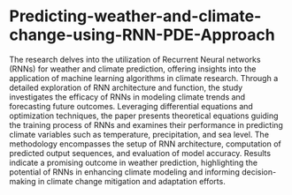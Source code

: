 # Predicting-weather-and-climate-change-using-RNN-PDE-Approach

The research delves into the utilization of Recurrent Neural networks (RNNs) for weather and climate prediction, offering insights into the application of machine learning algorithms in climate research. Through a detailed exploration of RNN architecture and function, the study investigates the efficacy of RNNs in modeling climate trends and forecasting future outcomes. Leveraging differential equations and optimization techniques, the paper presents theoretical equations guiding the training process of RNNs and examines their performance in predicting climate variables such as temperature, precipitation, and sea level. The methodology encompasses the setup of RNN architecture, computation of predicted output sequences, and evaluation of model accuracy. Results indicate a promising outcome in weather prediction, highlighting the potential of RNNs in enhancing climate modeling and informing decision-making in climate change mitigation and adaptation efforts.
